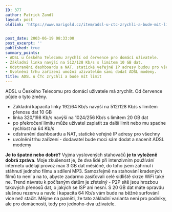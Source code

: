 ```yaml
---
ID: 377
author: Patrick Zandl
layout: post
oldlink: 'https://www.marigold.cz/item/adsl-u-ctc-zrychli-a-bude-mit-limit

  '
post_date: 2003-06-19 08:33:00
post_excerpt: ''
published: true
summary_points:
- ADSL u Českého Telecomu zrychlí od července pro domácí uživatele.
- Základní linka navýší na 512/128 Kb/s s limitem 10 GB dat.
- Odstranění dashboardu a NAT, statické veřejné IP adresy budou pro všechny.
- Uvolnění trhu zařízení umožní uživatelům sami dodat ADSL modemy.
title: ADSL u ČTc zrychlí a bude mít limit
---
```


<p>
ADSL u Českého Telecomu pro domácí uživatele má zrychlit. Od července půjde o tyto změny.</p>

<UL>
<LI>Základní kapacita linky 192/64 Kb/s navýší na 512/128 Kb/s s limitem přenosu dat 10 GB</LI>
<LI>linka 320/198 Kb/s navýší na 1024/256 Kb/s s limitem 20 GB dat</LI>
<LI>po překročení limitu může uživatel zaplatit za další limit nebo mu spadne rychlost na 64 Kb/s</LI>
<LI>odstranění dashboardu a NAT, statické veřejné IP adresy pro všechny</LI>
<LI>uvolnění trhu zařízení - dodavatel bude moci sám dodat a nacenit ADSL modemy</LI></UL>
<p>
<STRONG>Je to špatné nebo dobré?</STRONG> Vyjma vyslovených stahovačů <STRONG>je to vyloženě dobrá zpráva</STRONG>. Moje zkušenost je, že dva lidé při intenzivním používání internetu udělají provoz max 3 GB dat měsíčně, do toho jsem zahrnul i stáhnutí jednoho filmu a sdílení MP3. Samozřejmě na stahování kradených filmů to není a na to, abyste zadarmo zasíťovali celé sídliště skrze WiFi také ne. Trend návratu k počítaným datům je zřetelný - P2P sítě jsou hrozbou takových přenosů dat, o jakých se ISP ani nesní. S 20 GB dat máte opravdu slušnou rezervu a navíc i kapacita 64 Kb/s vám bude na běžné surfování více než stačit. Mějme na paměti, že tato základní varianta není pro podniky, ale pro domácnosti, tedy pro jednoho-dva uživatele. </p>